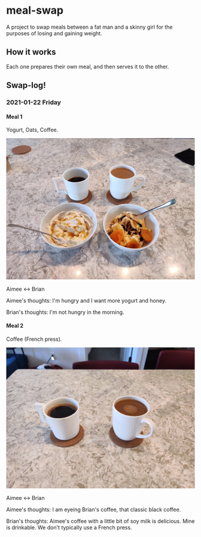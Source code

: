 # meal-swap

A project to swap meals between a fat man and a skinny girl
for the purposes of losing and gaining weight.

## How it works

Each one prepares their own meal, and then serves it to the other.


## Swap-log!


### 2021-01-22 Friday

#### Meal 1

Yogurt, Oats, Coffee.

![2021-01-22_1](images/2021-01-22_1.jpg)

Aimee <-> Brian

Aimee's thoughts: I'm hungry and I want more yogurt and honey.

Brian's thoughts: I'm not hungry in the morning.

#### Meal 2

Coffee (French press).

![2021-01-22_2](images/2021-01-22_2.jpg)

Aimee <-> Brian

Aimee's thoughts: I am eyeing Brian's coffee, that classic black coffee.

Brian's thoughts: Aimee's coffee with a little bit of soy milk is delicious.
Mine is drinkable.
We don't typically use a French press.

